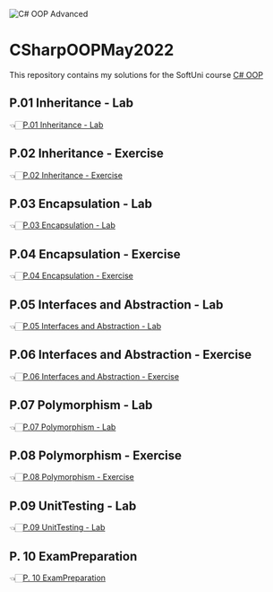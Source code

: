 ![C# OOP Advanced](https://user-images.githubusercontent.com/89745007/230681534-4975c173-ef8f-4806-a7e3-6364fddaf799.png)



# CSharpOOPMay2022
This repository contains my solutions for the SoftUni course [C# OOP ](https://softuni.bg/trainings/3958/csharp-oop-february-2023)


## P.01 Inheritance - Lab
👈🏻[P.01 Inheritance - Lab](https://github.com/NikolaMadzharov/CSharpOopMay2022/tree/main/P.01%20Inheritance%20-%20Lab)

## P.02 Inheritance - Exercise
👈🏻[P.02 Inheritance - Exercise](https://github.com/NikolaMadzharov/CSharpOopMay2022/tree/main/P.02%20Inheritance%20-%20Exercise)

## P.03 Encapsulation - Lab
👈🏻[P.03 Encapsulation - Lab](https://github.com/NikolaMadzharov/CSharpOopMay2022/tree/main/P.03%20Encapsulation%20-%20Lab)

## P.04 Encapsulation - Exercise
👈🏻[P.04 Encapsulation - Exercise](https://github.com/NikolaMadzharov/CSharpOopMay2022/tree/main/P.04%20Encapsulation%20-%20Exercise/Class%20Box%20Data)

## P.05 Interfaces and Abstraction - Lab
👈🏻[P.05 Interfaces and Abstraction - Lab](https://github.com/NikolaMadzharov/CSharpOopMay2022/tree/main/P.05%20Interfaces%20and%20Abstraction%20-%20Lab)

## P.06 Interfaces and Abstraction - Exercise
👈🏻[P.06 Interfaces and Abstraction - Exercise](https://github.com/NikolaMadzharov/CSharpOopMay2022/tree/main/P.06%20%20Interfaces%20and%20Abstraction%20-%20Exercise)

## P.07 Polymorphism - Lab
👈🏻[P.07 Polymorphism - Lab](https://github.com/NikolaMadzharov/CSharpOopMay2022/tree/main/P.07%20Polymorphism%20-%20Lab)

## P.08 Polymorphism - Exercise
👈🏻[P.08 Polymorphism - Exercise](https://github.com/NikolaMadzharov/CSharpOopMay2022/tree/main/P.08%20Polymorphism%20-%20Exercise)

## P.09 UnitTesting - Lab
👈🏻[P.09 UnitTesting - Lab](https://github.com/NikolaMadzharov/CSharpOopMay2022/tree/main/P.09%20UnitTesting%20-%20Lab)


## P. 10 ExamPreparation
👈🏻[P. 10 ExamPreparation](https://github.com/NikolaMadzharov/CSharpOopMay2022/tree/main/P.%2010%20ExamPreparation)
